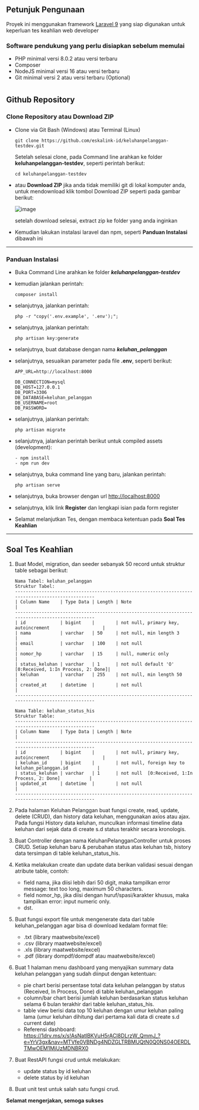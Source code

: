 ## **Petunjuk Pengunaan**
Proyek ini menggunakan framework [Laravel 9](https://laravel.com/docs/9.x/deployment#server-requirements) yang siap digunakan untuk keperluan tes keahlian web developer

### **Software pendukung yang perlu disiapkan sebelum memulai**

- PHP minimal versi 8.0.2 atau versi terbaru
- Composer
- NodeJS minimal versi 16 atau versi terbaru
- Git minimal versi 2 atau versi terbaru (Optional)

#
## **Github Repository**

### **Clone Repository atau Download ZIP**

- Clone via Git Bash (Windows) atau Terminal (Linux)
  ```
  git clone https://github.com/eskalink-id/keluhanpelanggan-testdev.git
  ```
  Setelah selesai clone, pada Command line arahkan ke folder **keluhanpelanggan-testdev**, seperti perintah berikut:
  ```
  cd keluhanpelanggan-testdev
  ```
- atau **Download ZIP** jika anda tidak memiliki git di lokal komputer anda, untuk mendownload klik tombol Download ZIP seperti pada gambar berikut:

  ![image](https://user-images.githubusercontent.com/116535942/199644260-9be931e5-7f71-482c-8b52-7a5f918bd8b0.png)

  setelah download selesai, extract zip ke folder yang anda inginkan

- Kemudian lakukan instalasi laravel dan npm, seperti **Panduan Instalasi** dibawah ini


----


### **Panduan Instalasi**

- Buka Command Line arahkan ke folder ***keluhanpelanggan-testdev***
- kemudian jalankan perintah:
  ```
  composer install
  ```
- selanjutnya, jalankan perintah:
  ```
  php -r "copy('.env.example', '.env');";
  ```
- selanjutnya, jalankan perintah:
  ```
  php artisan key:generate
  ```
- selanjutnya, buat database dengan nama ***keluhan_pelanggan***
- selanjutnya, sesuaikan parameter pada file **.env**, seperti berikut:
  ```
  APP_URL=http://localhost:8000

  DB_CONNECTION=mysql
  DB_HOST=127.0.0.1
  DB_PORT=3306
  DB_DATABASE=keluhan_pelanggan
  DB_USERNAME=root
  DB_PASSWORD=
  ```
- selanjutnya, jalankan perintah:
  ```
  php artisan migrate
  ```
- selanjutnya, jalankan perintah berikut untuk compiled assets (development):
  ```
  - npm install
  - npm run dev
  ```
- selanjutnya, buka command line yang baru, jalankan perintah:
  ```
  php artisan serve
  ```

- selanjutnya, buka browser dengan url [http://localhost:8000](http://localhost:8000)
- selanjutnya, klik link **Register** dan lengkapi isian pada form register
- Selamat melanjutkan Tes, dengan membaca ketentuan pada **Soal Tes Keahlian**

----

## **Soal Tes Keahlian**

1. Buat Model, migration, dan seeder sebanyak 50 record untuk struktur table sebagai berikut:
   ```
   Nama Tabel: keluhan_pelanggan
   Struktur Tabel:
   -------------------------------------------------------------------------------------------------
   | Column Name    | Type Data | Length | Note                                                    |
   -------------------------------------------------------------------------------------------------
   | id             | bigint    |        | not null, primary key, autoincrement                    |
   | nama           | varchar   | 50     | not null, min length 3                                  |
   | email          | varchar   | 100    | not null                                                |
   | nomor_hp       | varchar   | 15     | null, numeric only                                      |
   | status_keluhan | varchar   | 1      | not null default 'O' [0:Received, 1:In Process, 2: Done]|
   | keluhan        | varchar   | 255    | not null, min length 50                                 |
   | created_at     | datetime  |        | not null                                                |
   -------------------------------------------------------------------------------------------------

   Nama Table: keluhan_status_his
   Struktur Table:
   -------------------------------------------------------------------------------------------------
   | Column Name    | Type Data | Length | Note                                                    |
   -------------------------------------------------------------------------------------------------
   | id             | bigint    |        | not null, primary key, autoincrement                    |
   | keluhan_id     | bigint    |        | not null, foreign key to keluhan_pelanggan.id           |
   | status_keluhan | varchar   | 1      | not null  [0:Received, 1:In Process, 2: Done]           |
   | updated_at     | datetime  |        | not null                                                |
   -------------------------------------------------------------------------------------------------
   ```

2. Pada halaman Keluhan Pelanggan buat fungsi create, read, update, delete (CRUD), dan history data keluhan, menggunakan axios atau ajax.
   Pada fungsi History data keluhan, munculkan informasi timeline data keluhan dari sejak data di create s.d status terakhir secara kronologis.
   
3. Buat Controller dengan nama KeluhanPelangganController untuk proses CRUD.
   Setiap keluhan baru & perubahan status atas keluhan tsb, history data tersimpan di table keluhan_status_his.

4. Ketika melakukan create dan update data berikan validasi sesuai dengan atribute table, contoh:
    - field nama, jika diisi lebih dari 50 digit, maka tampilkan error message: text too long, maximum 50 characters.
    - field nomor_hp, jika diisi dengan huruf/spasi/karakter khusus, maka tampilkan error: input numeric only.
    - dst.
    
5. Buat fungsi export file untuk mengenerate data dari table keluhan_pelanggan agar bisa di download kedalam format file:
    - .txt (library maatwebsite/excel)
    - .csv (library maatwebsite/excel)
    - .xls (library maatwebsite/excel)
    - .pdf (library dompdf/dompdf atau maatwebsite/excel)

6. Buat 1 halaman menu dashboard yang menyajikan summary data keluhan pelanggan yang sudah diinput dengan ketentuan:
    - pie chart berisi persentase total data keluhan pelanggan by status (Received, In Process, Done) di table keluhan_pelanggan
    - column/bar chart berisi jumlah keluhan berdasarkan status keluhan selama 6 bulan terakhir dari table keluhan_status_his.
    - table view berisi data top 10 keluhan dengan umur keluhan paling lama (umur keluhan dihitung dari pertama kali data di create s.d current date)
    - Referensi dashboard: https://1drv.ms/x/s!AsNatlBKVuH5rACl8DLrzW_QmmJ_?e=YrV3gx&nav=MTVfe0VBNDg4NDZGLTRBMUQtN0Q0NS04OERDLTMwOEM1MjUzMDNBRX0

7. Buat RestAPI fungsi crud untuk melakukan:
    - update status by id keluhan
    - delete status by id keluhan

8. Buat unit test untuk salah satu fungsi crud.
   
**Selamat mengerjakan, semoga sukses**
